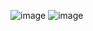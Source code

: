 ![image](https://user-images.githubusercontent.com/56412716/67313408-e7275400-f4d0-11e9-869f-ebf6061f642e.png)
![image](https://user-images.githubusercontent.com/56412716/67313012-40db4e80-f4d0-11e9-84d9-58c6fe421d25.png)

